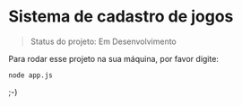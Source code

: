 <h1> Sistema de cadastro de jogos </h1>

>Status do projeto: Em Desenvolvimento

Para rodar esse projeto na sua máquina, por favor digite:

```
node app.js
```
;-)